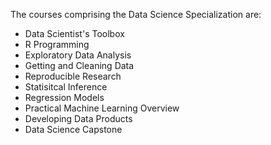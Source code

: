 The courses comprising the Data Science Specialization are:

* Data Scientist's Toolbox
* R Programming
* Exploratory Data Analysis
* Getting and Cleaning Data
* Reproducible Research
* Statisitcal Inference
* Regression Models
* Practical Machine Learning Overview
* Developing Data Products
* Data Science Capstone
